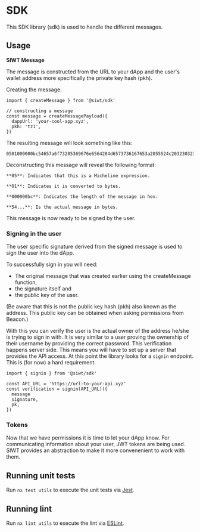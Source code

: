 # SDK
This SDK library (sdk) is used to handle the different messages.

## Usage

**SIWT Message**

The message is constructed from the URL to your dApp and the user's wallet address more specifically the private key hash (pkh).

Creating the message:

```
import { createMessage } from '@siwt/sdk'

// constructing a message
const message = createMessagePayload({
  dappUrl: 'your-cool-app.xyz',
  pkh: 'tz1',
})
```

The resulting message will look something like this:

```
0501000000bc54657a6f73205369676e6564204d6573736167653a2055524c20323032322d30342d32385430383a34383a33332e3636345a2055524c20776f756c64206c696b6520796f7520746f207369676e20696e207769746820504b482e200a2020
```

Deconstructing this message will reveal the following format:

```
**05**: Indicates that this is a Micheline expression.

**01**: Indicates it is converted to bytes.

**000000bc**: Indicates the length of the message in hex.

**54...**: Is the actual message in bytes.
```

This message is now ready to be signed by the user.

### Signing in the user
The user specific signature derived from the signed message is used to sign the user into the dApp.

To successfully sign in you will need:

- The original message that was created earlier using the createMessage function,
- the signature itself and
- the public key of the user.

(Be aware that this is not the public key hash (pkh) also known as the address. This public key can be obtained when asking permissions from Beacon.)

With this you can verify the user is the actual owner of the address he/she is trying to sign in with. It is very similar to a user proving the ownership of their username by providing the correct password. This verification happens server side. This means you will have to set up a server that provides the API access. At this point the library looks for a `signin` endpoint. This is (for now) a hard requirement.

```
import { signin } from '@siwt/sdk'

const API_URL = 'https://url-to-your-api.xyz'
const verification = signin(API_URL)({
  message
  signature,
  pk,
})
```

### Tokens

Now that we have permissions it is time to let your dApp know. For communicating information about your user, JWT tokens are being used. SIWT provides an abstraction to make it more convenenient to work with them.

## Running unit tests
Run `nx test utils` to execute the unit tests via [Jest](https://jestjs.io).

## Running lint
Run `nx lint utils` to execute the lint via [ESLint](https://eslint.org/).
